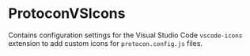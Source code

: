 # ProtoconVSIcons
Contains configuration settings for the Visual Studio Code `vscode-icons` extension to add custom icons for `protocon.config.js` files.